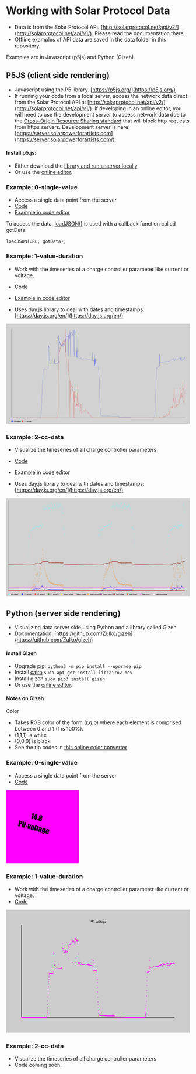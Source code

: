 # Working with Solar Protocol Data 

- Data is from the Solar Protocol API: [http://solarprotocol.net/api/v2/](http://solarprotocol.net/api/v1/). Please read the documentation there.
- Offline examples of API data are saved in the data folder in this repository.

Examples are in Javascript (p5js) and Python (Gizeh).

## P5JS (client side rendering)
- Javascript using the P5 library. [https://p5js.org/](https://p5js.org/)
- If running your code from a local server, access the network data direct from the Solar Protocol API at [http://solarprotocol.net/api/v2/](http://solarprotocol.net/api/v1/). If developing in an online editor, you will need to use the development server to access network data due to the [Cross-Origin Resource Sharing standard](https://developer.mozilla.org/en-US/docs/Web/HTTP/CORS/Errors) that will block http requests from https servers. Development server is here: [https://server.solarpowerforartists.com](https://server.solarpowerforartists.com/)


#### Install p5.js:
- Either download the [library and run a server locally](https://p5js.org/download/).
- Or use the [online editor](https://editor.p5js.org/).

### Example: 0-single-value
- Access a single data point from the server
- [Code](https://github.com/tegacodes/SolarProtocolDataViz/blob/main/p5js/0-single-value/sketch.js)
- [Example in code editor](https://editor.p5js.org/brain/sketches/hVA39SS-c)

To access the data, [loadJSON()](https://p5js.org/reference/#/p5/loadJSON) is used with a callback function called gotData. 

```
loadJSON(URL, gotData); 
```

### Example: 1-value-duration
- Work with the timeseries of a charge controller parameter like current or voltage. 
-  [Code](https://github.com/tegacodes/SolarProtocolDataViz/blob/main/p5js/1-value-duration/sketch.js)
-  [Example in code editor](https://editor.p5js.org/brain/sketches/VSCXfAwJ6)

- Uses day.js library to deal with dates and timestamps: [https://day.js.org/en/](https://day.js.org/en/)

![alt text](images/voltage-current-timeseries.png)

### Example: 2-cc-data
- Visualize the timeseries of all charge controller parameters
- [Code](https://github.com/tegacodes/SolarProtocolDataViz/blob/main/p5js/2-cc-data/sketch.js)
- [Example in code editor](https://editor.p5js.org/brain/sketches/TThNw8pbk)

- Uses day.js library to deal with dates and timestamps: [https://day.js.org/en/](https://day.js.org/en/)

![alt text](images/all-params-timeseries.png)


## Python (server side rendering)


- Visualizing data server side using Python and a library called Gizeh 
- Documentation: [https://github.com/Zulko/gizeh](https://github.com/Zulko/gizeh)

#### Install Gizeh

- Upgrade pip: `python3 -m pip install --upgrade pip`
- Install [cairo](https://www.cairographics.org/) `sudo apt-get install libcairo2-dev`
- Install gizeh `sudo pip3 install gizeh`
- Or use the [online editor](https://editor.p5js.org/).

#### Notes on Gizeh

Color  

- Takes RGB color of the form (r,g,b) where each element is comprised between 0 and 1 (1 is 100%).  
- (1,1,1) is white
- (0,0,0) is black
- See the rip codes in [this online color converter](https://a.atmos.washington.edu/~ovens/javascript/colorpicker.html) 

### Example: 0-single-value
- Access a single data point from the server
- [Code](https://github.com/tegacodes/SolarProtocolDataViz/blob/main/gizeh/examples/solar-protocol/0-single-value.py)

![alt text](gizeh/examples/solar-protocol/single-value.png)


### Example: 1-value-duration
- Work with the timeseries of a charge controller parameter like current or voltage. 
-  [Code](https://github.com/tegacodes/SolarProtocolDataViz/blob/main/gizeh/examples/solar-protocol/1-value-duration.py)


![alt text](gizeh/examples/solar-protocol/value-duration.png)

### Example: 2-cc-data
- Visualize the timeseries of all charge controller parameters
- Code coming soon.


